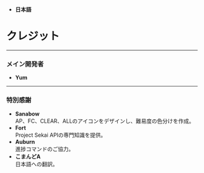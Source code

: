 - **日本語**

# **クレジット**

---

### **メイン開発者**  
- **Yum**  

---

### **特別感謝**  
- **Sanabow**  
  AP、FC、CLEAR、ALLのアイコンをデザインし、難易度の色分けを作成。  
- **Fort**  
  Project Sekai APIの専門知識を提供。  
- **Auburn**  
  進捗コマンドのご協力。  
- **こまんどA**  
  日本語への翻訳。
